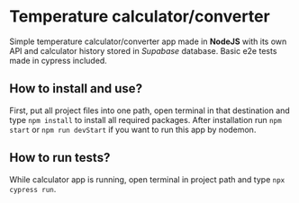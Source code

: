 # Temperature calculator/converter

Simple temperature calculator/converter app made in **NodeJS** with its own API and calculator history stored in *Supabase* database. Basic e2e tests made in cypress included.

## How to install and use?

First, put all project files into one path, open terminal in that destination and type `npm install` to install all required packages. After installation run `npm start` or `npm run devStart` if you want to run this app by nodemon.

## How to run tests?

While calculator app is running, open terminal in project path and type `npx cypress run`. 
